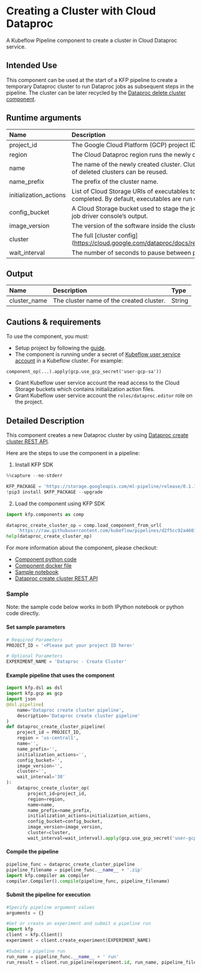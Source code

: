 
# Creating a Cluster with Cloud Dataproc
A Kubeflow Pipeline component to create a cluster in Cloud Dataproc service.

## Intended Use
This component can be used at the start of a KFP pipeline to create a temporary Dataproc cluster to run Dataproc jobs as subsequent steps in the pipeline. The cluster can be later recycled by the [Dataproc delete cluster component](https://github.com/kubeflow/pipelines/tree/master/components/gcp/dataproc/delete_cluster).


## Runtime arguments
Name | Description | Type | Optional | Default
:--- | :---------- | :--- | :------- | :------
project_id | The Google Cloud Platform (GCP) project ID that the cluster belongs to. | GCPProjectID | No |
region | The Cloud Dataproc region runs the newly created cluster. | GCPRegion | No |
name | The name of the newly created cluster. Cluster names within a project must be unique. Names of deleted clusters can be reused. | String | Yes | ` `
name_prefix | The prefix of the cluster name. | String | Yes | ` `
initialization_actions | List of Cloud Storage URIs of executables to execute on each node after the configuration is completed. By default, executables are run on the master and all the worker nodes. | List | Yes | `[]`
config_bucket | A Cloud Storage bucket used to stage the job dependencies, the configuration files, and the job driver console’s output. | GCSPath | Yes | ` `
image_version | The version of the software inside the cluster. | String | Yes | ` `
cluster | The full [cluster config] (https://cloud.google.com/dataproc/docs/reference/rest/v1/projects.regions.clusters#Cluster). | Dict | Yes | `{}`
wait_interval | The number of seconds to pause between polling the operation done status. | Integer | Yes | `30`

## Output
Name | Description | Type
:--- | :---------- | :---
cluster_name | The cluster name of the created cluster. | String

## Cautions & requirements
To use the component, you must:
* Setup project by following the [guide](https://cloud.google.com/dataproc/docs/guides/setup-project).
* The component is running under a secret of [Kubeflow user service account](https://www.kubeflow.org/docs/started/getting-started-gke/#gcp-service-accounts) in a Kubeflow cluster. For example:
```
component_op(...).apply(gcp.use_gcp_secret('user-gcp-sa'))
```
* Grant Kubeflow user service account the read access to the Cloud Storage buckets which contains initialization action files.
* Grant Kubeflow user service account the `roles/dataproc.editor` role on the project.

## Detailed Description
This component creates a new Dataproc cluster by using [Dataproc create cluster REST API](https://cloud.google.com/dataproc/docs/reference/rest/v1/projects.regions.clusters/create).

Here are the steps to use the component in a pipeline:
1. Install KFP SDK



```python
%%capture --no-stderr

KFP_PACKAGE = 'https://storage.googleapis.com/ml-pipeline/release/0.1.14/kfp.tar.gz'
!pip3 install $KFP_PACKAGE --upgrade
```

2. Load the component using KFP SDK


```python
import kfp.components as comp

dataproc_create_cluster_op = comp.load_component_from_url(
    'https://raw.githubusercontent.com/kubeflow/pipelines/d2f5cc92a46012b9927209e2aaccab70961582dc/components/gcp/dataproc/create_cluster/component.yaml')
help(dataproc_create_cluster_op)
```

For more information about the component, please checkout:
* [Component python code](https://github.com/kubeflow/pipelines/blob/master/component_sdk/python/kfp_component/google/dataproc/_create_cluster.py)
* [Component docker file](https://github.com/kubeflow/pipelines/blob/master/components/gcp/container/Dockerfile)
* [Sample notebook](https://github.com/kubeflow/pipelines/blob/master/components/gcp/dataproc/create_cluster/sample.ipynb)
* [Dataproc create cluster REST API](https://cloud.google.com/dataproc/docs/reference/rest/v1/projects.regions.clusters/create)


### Sample

Note: the sample code below works in both IPython notebook or python code directly.

#### Set sample parameters


```python
# Required Parameters
PROJECT_ID = '<Please put your project ID here>'

# Optional Parameters
EXPERIMENT_NAME = 'Dataproc - Create Cluster'
```

#### Example pipeline that uses the component


```python
import kfp.dsl as dsl
import kfp.gcp as gcp
import json
@dsl.pipeline(
    name='Dataproc create cluster pipeline',
    description='Dataproc create cluster pipeline'
)
def dataproc_create_cluster_pipeline(
    project_id = PROJECT_ID, 
    region = 'us-central1', 
    name='', 
    name_prefix='',
    initialization_actions='', 
    config_bucket='', 
    image_version='', 
    cluster='', 
    wait_interval='30'
):
    dataproc_create_cluster_op(
        project_id=project_id, 
        region=region, 
        name=name, 
        name_prefix=name_prefix, 
        initialization_actions=initialization_actions, 
        config_bucket=config_bucket, 
        image_version=image_version, 
        cluster=cluster, 
        wait_interval=wait_interval).apply(gcp.use_gcp_secret('user-gcp-sa'))
```

#### Compile the pipeline


```python
pipeline_func = dataproc_create_cluster_pipeline
pipeline_filename = pipeline_func.__name__ + '.zip'
import kfp.compiler as compiler
compiler.Compiler().compile(pipeline_func, pipeline_filename)
```

#### Submit the pipeline for execution


```python
#Specify pipeline argument values
arguments = {}

#Get or create an experiment and submit a pipeline run
import kfp
client = kfp.Client()
experiment = client.create_experiment(EXPERIMENT_NAME)

#Submit a pipeline run
run_name = pipeline_func.__name__ + ' run'
run_result = client.run_pipeline(experiment.id, run_name, pipeline_filename, arguments)
```
